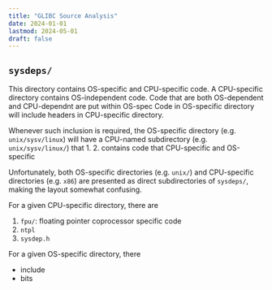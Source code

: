 ```yaml
---
title: "GLIBC Source Analysis"
date: 2024-01-01
lastmod: 2024-05-01
draft: false
---
```


## `sysdeps/`

This directory contains OS-specific and CPU-specific code.
A CPU-specific directory contains OS-independent code.
Code that are both OS-dependent and CPU-dependnt are put within OS-spec 
Code in OS-specific directory will include headers in CPU-specific directory.

Whenever such inclusion is required, the OS-specific directory (e.g. `unix/sysv/linux`)
will have a CPU-named subdirectory (e.g. `unix/sysv/linux/`) that
1. 
2. contains code that CPU-specific and OS-specific

Unfortunately, both OS-specific directories (e.g. `unix/`) and CPU-specific directories (e.g. `x86`)
are presented as direct subdirectories of `sysdeps/`, making the layout somewhat confusing.

For a given CPU-specific directory, there are
1. `fpu/`: floating pointer coprocessor specific code
2. `ntpl`
3. `sysdep.h`

For a given OS-specific directory, there 
- include
- bits
